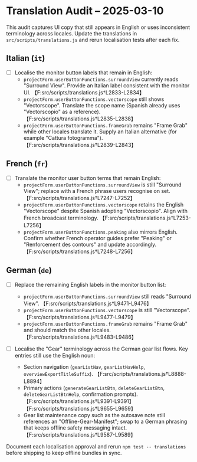 # Translation Audit – 2025-03-10

This audit captures UI copy that still appears in English or uses inconsistent terminology across locales. Update the translations in `src/scripts/translations.js` and rerun localisation tests after each fix.

## Italian (`it`)

- [ ] Localise the monitor button labels that remain in English:
  - `projectForm.userButtonFunctions.surroundView` currently reads "Surround View". Provide an Italian label consistent with the monitor UI. 【F:src/scripts/translations.js†L2833-L2834】
  - `projectForm.userButtonFunctions.vectorscope` still shows "Vectorscope". Translate the scope name (Spanish already uses "Vectorscopio" as a reference). 【F:src/scripts/translations.js†L2835-L2838】
  - `projectForm.userButtonFunctions.frameGrab` remains "Frame Grab" while other locales translate it. Supply an Italian alternative (for example "Cattura fotogramma"). 【F:src/scripts/translations.js†L2839-L2843】

## French (`fr`)

- [ ] Translate the monitor user button terms that remain English:
  - `projectForm.userButtonFunctions.surroundView` is still "Surround View"; replace with a French phrase users recognise on set. 【F:src/scripts/translations.js†L7247-L7252】
  - `projectForm.userButtonFunctions.vectorscope` retains the English "Vectorscope" despite Spanish adopting "Vectorscopio". Align with French broadcast terminology. 【F:src/scripts/translations.js†L7253-L7256】
  - `projectForm.userButtonFunctions.peaking` also mirrors English. Confirm whether French operator guides prefer "Peaking" or "Renforcement des contours" and update accordingly. 【F:src/scripts/translations.js†L7248-L7256】

## German (`de`)

- [ ] Replace the remaining English labels in the monitor button list:
  - `projectForm.userButtonFunctions.surroundView` still reads "Surround View". 【F:src/scripts/translations.js†L9471-L9476】
  - `projectForm.userButtonFunctions.vectorscope` is still "Vectorscope". 【F:src/scripts/translations.js†L9477-L9479】
  - `projectForm.userButtonFunctions.frameGrab` remains "Frame Grab" and should match the other locales. 【F:src/scripts/translations.js†L9483-L9486】

- [ ] Localise the "Gear" terminology across the German gear list flows. Key entries still use the English noun:
  - Section navigation (`gearListNav`, `gearListNavHelp`, `overviewExportTitleSuffix`). 【F:src/scripts/translations.js†L8888-L8894】
  - Primary actions (`generateGearListBtn`, `deleteGearListBtn`, `deleteGearListBtnHelp`, confirmation prompts). 【F:src/scripts/translations.js†L9391-L9391】【F:src/scripts/translations.js†L9655-L9659】
  - Gear list maintenance copy such as the autosave note still references an "Offline-Gear-Manifest"; swap to a German phrasing that keeps offline safety messaging intact. 【F:src/scripts/translations.js†L9587-L9589】

Document each localisation approval and rerun `npm test -- translations` before shipping to keep offline bundles in sync.
